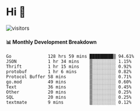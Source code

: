 # Hi 👋
 
![visitors](https://visitor-badge.glitch.me/badge?page_id=sorcererxw.sorcererx)

#### 📊 Monthly Development Breakdown

<!--START_SECTION:waka-->
```text
Go              128 hrs 59 mins █████████▒ 94.61%
JSON            1 hr 34 mins    ▒░░░░░░░░░ 1.15%
Thrift          1 hr 15 mins    ▒░░░░░░░░░ 0.92%
protobuf        1 hr 6 mins     ▒░░░░░░░░░ 0.82%
Protocol Buffer 58 mins         ▒░░░░░░░░░ 0.71%
go.mod          49 mins         ▒░░░░░░░░░ 0.60%
Text            36 mins         ▒░░░░░░░░░ 0.45%
Other           20 mins         ▒░░░░░░░░░ 0.25%
SQL             20 mins         ▒░░░░░░░░░ 0.25%
textmate        9 mins          ▒░░░░░░░░░ 0.12%
```
<!--END_SECTION:waka-->
